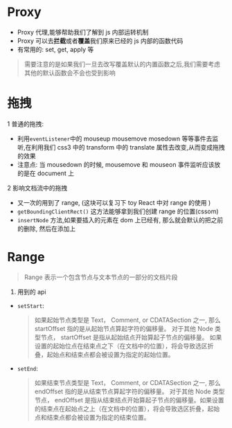 # Proxy

-   Proxy 代理,能够帮助我们了解到 js 内部运转机制
-   Proxy 可以去**拦截**或者**覆盖**我们原来已经的 js 内部的函数代码
-   有常用的: set, get, apply 等

> 需要注意的是如果我们一旦去改写覆盖默认的内置函数之后,我们需要考虑其他的默认函数会不会也受到影响

# 拖拽

1 普通的拖拽:

-   利用`eventListener`中的 mouseup mousemove mosedown 等等事件去监听,在利用我们 css3 中的 transform 中的 translate 属性去改变,从而变成拖拽的效果
-   注意点: 当 mousedown 的时候, mousemove 和 mouseon 事件监听应该放的是在 document 上

2 影响文档流中的拖拽

-   又一次的用到了 range, (这块可以复习下 toy React 中对 range 的使用 )
-   `getBoundingClientRect()` 这方法能够拿到我们创建 range 的位置(cssom)
-   `insertNode` 方法,如果要插入的元素在 dom 上已经有, 那么就会默认的把之前的删除, 然后在添加上

# Range

> Range 表示一个包含节点与文本节点的一部分的文档片段

1. 用到的 api

-   `setStart`:

    > 如果起始节点类型是 Text， Comment, or CDATASection 之一, 那么 startOffset 指的是从起始节点算起字符的偏移量。 对于其他 Node 类型节点， startOffset 是指从起始结点开始算起子节点的偏移量。 如果设置的起始位点在结束点之下（在文档中的位置），将会导致选区折叠，起始点和结束点都会被设置为指定的起始位置。

-   `setEnd`:
    > 如果结束节点类型是 Text， Comment, or CDATASection 之一, 那么 endOffset 指的是从结束节点算起字符的偏移量。 对于其他 Node 类型节点， endOffset 是指从结束结点开始算起子节点的偏移量。如果设置的结束点在起始点之上（在文档中的位置），将会导致选区折叠，起始点和结束点都会被设置为指定的结束位置。

